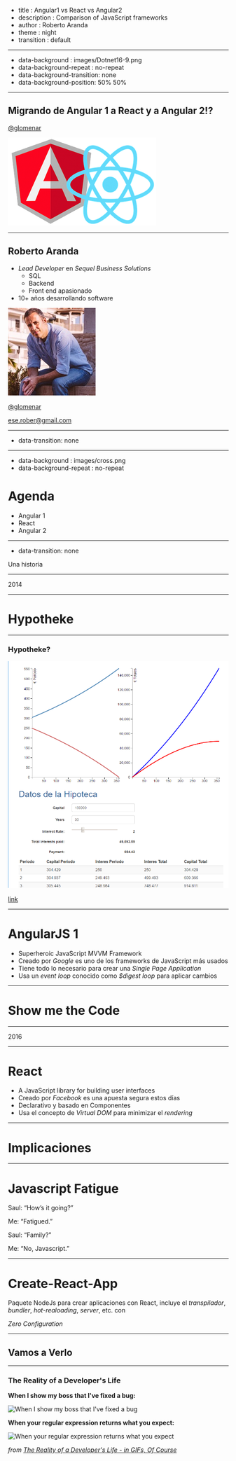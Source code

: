 - title : Angular1 vs React vs Angular2
- description : Comparison of JavaScript frameworks
- author : Roberto Aranda
- theme : night
- transition : default

***
- data-background : images/Dotnet16-9.png
- data-background-repeat : no-repeat
- data-background-transition: none
- data-background-position: 50% 50%

***

## Migrando de Angular 1 a React y a Angular 2!?

[@glomenar](https://twitter.com/glomenar)

![Logo](images/ngvsreact.png)

***

## <span class="mj-color">Roberto Aranda</span> 
- *Lead Developer* en *Sequel Business Solutions*
    - SQL
    - Backend
    - Front end apasionado
- 10+ años desarrollando software

![Rob](images/rob.jpeg)

[@glomenar](https://twitter.com/glomenar)

[ese.rober@gmail.com](mailto:ese.rober@gmail.com)

***
- data-transition: none 

<section data-markdown>
    <script type="text/template">
# Agenda
- Angular 1     <!-- .element: class="fragment" data-fragment-index="1" -->
- React         <!-- .element: class="fragment" data-fragment-index="2" -->
- Angular 2     <!-- .element: class="fragment" data-fragment-index="3" -->
    </script>
</section>

***
- data-background : images/cross.png
- data-background-repeat : no-repeat

# Agenda

- Angular 1 
- React     
- Angular 2 


***
- data-transition: none

Una historia

***
2014

***
# Hypotheke

***
### Hypotheke?

<img src="images/hypo.png" width="600" />

[link](https://hypotheke.herokuapp.com/)

***
# AngularJS 1

- Superheroic JavaScript MVVM Framework
- Creado por *Google* es uno de los frameworks de JavaScript más usados
- Tiene todo lo necesario para crear una *Single Page Application*
- Usa un *event loop* conocido como *$digest loop* para aplicar cambios

***
# Show me the Code

***
2016

***
# React

- A JavaScript library for building user interfaces
- Creado por *Facebook* es una apuesta segura estos días
- Declarativo y basado en Componentes
- Usa el concepto de *Virtual DOM* para minimizar el *rendering*

***
# Implicaciones
<section data-markdown>
    <script type="text/template">
- Creas elementos HTML en tus ficheros JavaScript  <!-- .element: class="fragment"-->
- Inventan un nuevo lenguaje para aliviar el paso anterior denominado JSX <!-- .element: class="fragment"-->
- JSX es simplemente insertar HTML en el fichero JavaScript <!-- .element: class="fragment"-->
- Hay que compilar JSX como un paso previo <!-- .element: class="fragment"-->
- No se llama compilar, se llama transpilar <!-- .element: class="fragment"-->
- Se usa Babel que realiza la compilación <!-- .element: class="fragment"-->
- Para usar el navegador, necesitas dos librerias: React y ReactDOM <!-- .element: class="fragment"-->
- Los componentes de React se pueden crear como clases ES6 extendiendo React.Component <!-- .element: class="fragment"-->
- No se llama ES6, se llama ES2015 <!-- .element: class="fragment"-->
    </script>
</section>

***

# Javascript Fatigue

Saul: “How’s it going?”

Me: “Fatigued.”

Saul: “Family?”

Me: “No, Javascript.”

***

# Create-React-App

Paquete NodeJs para crear aplicaciones con React, 
incluye el *transpilador*, *bundler*, *hot-realoading*, *server*, etc. con

*Zero Configuration*

***

## Vamos a Verlo

***

### The Reality of a Developer's Life 

**When I show my boss that I've fixed a bug:**
  
![When I show my boss that I've fixed a bug](http://www.topito.com/wp-content/uploads/2013/01/code-07.gif)
  
**When your regular expression returns what you expect:**
  
![When your regular expression returns what you expect](http://www.topito.com/wp-content/uploads/2013/01/code-03.gif)
  
*from [The Reality of a Developer's Life - in GIFs, Of Course](http://server.dzone.com/articles/reality-developers-life-gifs)*

